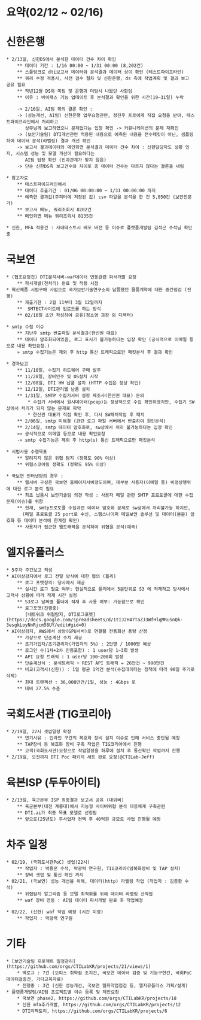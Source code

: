 # 요약(02/12 ~ 02/16)

# 신한은행
    * 2/13일, 신한DS에서 분석한 데이터 건수 차이 확인
        ** 데이터 기간 : 1/16 00:00 ~ 1/31 00:00 (8,202건)
        ** 스플렁크로 dti보고서 데이터와 분석결과 데이터 상이 확인 (테스트파이프라인)
        ** 쿼리 수정 적용시, 사전 검수 절차 및 신한은행, ds 측에 작업계획 및 결과 보고 공유 필요
        ** 작년12월 DS와 미팅 및 은행과 미팅시 나왔던 사항임
        ** 이유 : 바이패스 기능 업데이트 후 분석결과 확인을 위한 시간(19~31일) 누락

        -> 2/16일, AI팀 회의 결론 확인 : 
        -> (성능개선, AI팀) 신한은행 업무요청관련, 정진우 프로에게 직접 요청을 받아, 테스트파이프라인에서 처리하고    
           상무님께 보고하였으니 문제없다는 입장 확인 -> 커뮤니케이션의 문제 재확인
        -> (보안기술팀) DTI개선관련 적용된 내용으로 예측된 내용을 전수패킷이 아닌, 샘플링하여 데이터 분석(라벨링) 결과 개선 확인
        -> 보고서 결과데이터와 메인화면 분석결과 데이터 건수 차이 : 신한담당자도 상황 인지, 시스템 성능 및 모델 개선이 필요하다는 
           AI팀 입장 확인 (인과관계가 맞지 않음)
        -> 단순 신한DS측 보고건수와 차이로 총 데이터 건수는 다르지 않다는 결론을 내림

    * 참고자료
        ** 테스트파이프라인에서
        ** 데이터 추출기간 : 01/06 00:00:00 ~ 1/31 00:00:00 까지
        ** 예측한 결과값(주피터에 저장된 값) csv 파일을 분석을 한 건 5,050건 (보안전문가)
        ** 보고서 메뉴, 쿼리조회시 8202건
        ** 메인화면 메뉴 쿼리조회시 8135건
    
    * 신한, MFA 적용건 : 사내테스트시 배포 버전 등 이슈로 플랫폼개발팀 김석곤 수석님 확인중

# 국보연
    * (협조요청건) DTI분석서버-waf데이터 연동관련 파서개발 요청
        ** 파서개발(전처리) 완료 및 적용 시점
    * 혁신제품 시범구매 사업으로 국가보안기술연구소의 납품했던 물품계약에 대한 중간점검 (진행)
        ** 제출기한 : 2월 11부터 3월 12일까지
        **  SMTECT사이트에 업로드를 하는 방식
        ** 02/16일 초안 작성하여 공유(정소영 과장 외 디렉터)
    
    * smtp 수집 이슈
        ** 지난주 smtp 반출파일 분석결과(한신권 대표)
        ** 데이터 암호화되어있음, 로그 표시가 불가능하다는 입장 확인 (공식적으로 이메일 등으로 내용 확인요청.)
        » smtp 수집기능은 제외 후 http 통신 트래픽으로만 패킷분석 후 결과 확인

    * 경과보고
        ** 11/10일, 수집기 하드웨어 구매 발주
        ** 11/28일, 장비인수 및 OS설치 시작
        ** 12/08일, DTI HW 납품 설치 (HTTP 수집은 정상 확인)
        ** 12/12일, DTI관리웹 남품 설치
        ** 1/31일, SMTP 수집기서버 설정 제조사(한신권 대표) 문의
            * 수집기 서버에서 원시데이터(pcap)는 정상적으로 수집 확인하였지만, 수집기 SW상에서 처리가 되지 않는 문제로 파악
            * 한신권 대표가 직접 확인 후, 다시 SW패치작업 후 패치
        ** 2/06일, smtp 미해결 (관련 로그 파일 서버에서 반출하여 원인분석)
        ** 2/14일, smtp 데이터 암호화로, sw상에서 처리 불가능하다는 입장 확인 
        >> 공식적으로 이메일 등으로 내용 확인요청
        -» smtp 수집기능은 제외 후 http(s) 통신 트래픽으로만 패킷분석

    * 시범사용 수행목표 
        ** 알려지지 않은 위협 탐지 (정확도 90% 이상)
        ** 위협스코어링 정확도 (정확도 95% 이상)

    * 국보연 인터넷망의 경우 : 
        ** 웹서버 구성은 국보연 홈페이지서버정도이며, 대부분 사용자(이메일 등) 비정상행위에 대한 로그 분석 필요
        ** 최초 납품시 보안기술팀 의견 작성 : 사용자 메일 관련 SMTP 프로토콜에 대한 수집 문제(이슈)를 위함
        ** 현재, smtp프로토콜 수집과련 데이터 암호화 문제로 sw상에서 처리불가능 하지만, 
          (메일 프로토콜 25 port로 수신, 스팸스나이퍼 메일보안 솔루션 및 데이터(본문) 암호화 등 데이터 분석에 한계점 확인)
        ** 사용자가 접근한 웹트래픽을 분석하여 위협을 분석(예측)


# 엘지유플러스
    * 5주차 주간보고 작성
    * AI이상감지에서 로그 전달 방식에 대한 협의 (플리)
        ** 로그 포맷정의: 당사에서 제공 
        ** 실시간 로그 필요 여부: 현실적으로 플리에서 5분단위로 S3 에 적재하고 당사에서 고객사 상황에 따라 적재 시간 설정
        ** S3로그 날짜별 폴더에 적재 후 사용 여부: 가능함으로 확인 
        ** 로그포맷(진행중)
           [네트워크 위협탐지, DTI로그포맷] (https://docs.google.com/spreadsheets/d/1tIJ2H47TaZJ3WfHlqMRuSnQk-3esgkLoyNnRjcm58UY/edit#gid=0)
    * AI이상감지, AWS에서 상암(GPU서버)로 연결될 전용회선 용량 산정
        ** 가상으로 단순계산 수치 제공
        ** 초기가입자/초기관리자(가입자의 5%) : 2만명 / 1000명 예상
        ** 로그인 수(1차+2차 인증포함) : 1 user당 1~3회 발생
        ** API 요청 트래픽 : 1 user당 100~200회 발생
        ** 단순계산식 : 분석트래픽 + REST API 트래픽 = 26만건 ~ 990만건
        ** 비교(고객사(신한)) : 1일 평균 1억건 분석(수집데이터는 정책에 따라 90일 주기로 삭제)
        ** 최대 트랜젝션 : 36,000만건/1일, 성능 : 4Gbps 로 
        ** 대비 27.5% 수준 

# 국회도서관 (TIG코리아)
    * 2/19일, 22시 셋업일정 확정
        ** 연기사유 : 인라인 구간의 복호화 장비 설치 이슈로 인해 서비스 중단될 예정 
        ** TAP장비 등 복호화 장비 구축 작업은 TIG코리아에서 진행
        ** 고객(국회도서관)요청으로 작업일정을 하루에 설치 후 통신확인 작업까지 진행
    * 2/19일, 오전까지 DTI Poc 패키지 세트 완료 요청(@CTILab-Jeff)

# 육본ISP (두두아이티)
    * 2/13일, 육군본부 ISP 최종결과 보고서 공유 (대외비)
        ** 육군본부(대전 계룡대)에서 지능형 사이버위협 분석 대응체계 구축관련
        ** DTI.ai가 최종 목표 모델로 선정됨
        ** 앞으로(25년도) 주사업자 컨택 후 40억원 규모로 사업 진행될 예정


# 차주 일정
    * 02/19, (국회도서관PoC) 셋업(22시)
        ** 작업자 : 박용문 수석, 박광력 연구원, TIG코리아(암복화장비 및 TAP 설치)
        ** 장비 셋업 및 통신 확인 까지
    * 02/21, (국보연) 성능 개선을 위해, 데이터(http) 라벨링 작업 (작업자 : 김종환 수석)
        ** 위협탐지 알고리즘 등 모델 최적화를 위해 데이터 라벨링 선작업 
        ** waf 장비 연동 : AI팀 데이터 파서개발 완료 후 작업예정

    * 02/22, (신한) waf 작업 예정 (시간 미정)
        ** 작업자 : 박광력 연구원


# 기타
    * [보안기술팀 프로젝트 일정관리](https://github.com/orgs/CTILabKR/projects/21/views/1)
        * 백로그 : 7건 (오피스 취약점 조치건, 국보연 데이터 검증 및 기능구현건, 국회PoC 데이터검증건, 기타교육자료)
        * 진행중 : 3건 (신한 성능개선, 국보연 웹취약점점검 등, 엘지유플러스 기획/설계)
    * 플랫폼개발팀/AI팀 프로젝트별 이슈 등록 및 제안요청
        * 국보연 phase2, https://github.com/orgs/CTILabKR/projects/18
        * 신한 mfa추가개발, https://github.com/orgs/CTILabKR/projects/12
        * DTI리팩토리, https://github.com/orgs/CTILabKR/projects/6